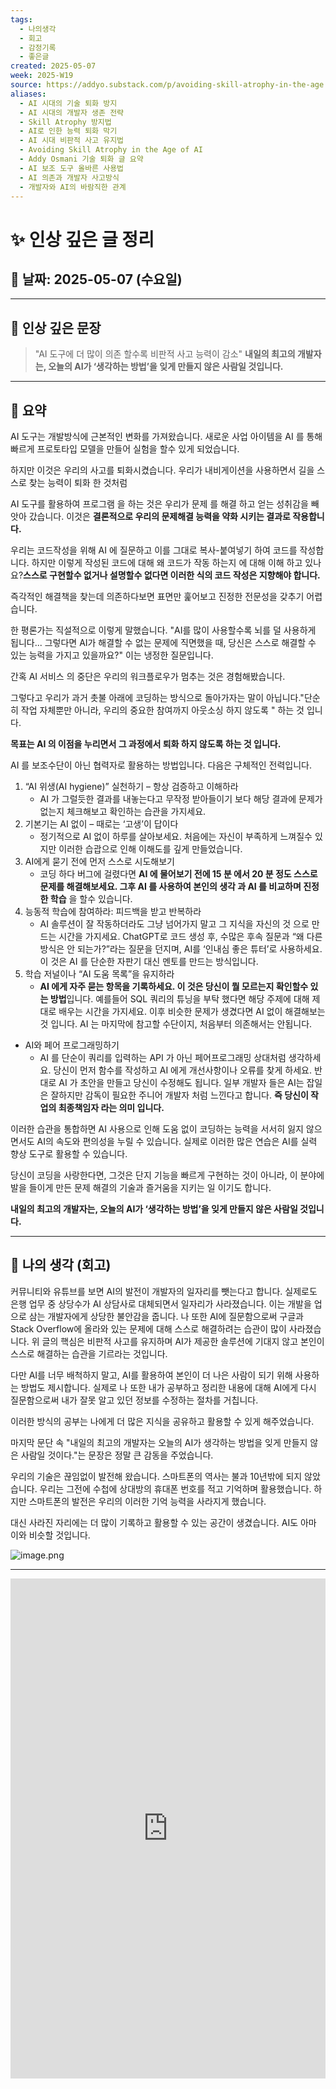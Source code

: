 ```yaml
---
tags:
  - 나의생각
  - 회고
  - 감정기록
  - 좋은글
created: 2025-05-07
week: 2025-W19
source: https://addyo.substack.com/p/avoiding-skill-atrophy-in-the-age
aliases:
  - AI 시대의 기술 퇴화 방지
  - AI 시대의 개발자 생존 전략
  - Skill Atrophy 방지법
  - AI로 인한 능력 퇴화 막기
  - AI 시대 비판적 사고 유지법
  - Avoiding Skill Atrophy in the Age of AI
  - Addy Osmani 기술 퇴화 글 요약
  - AI 보조 도구 올바른 사용법
  - AI 의존과 개발자 사고방식
  - 개발자와 AI의 바람직한 관계
---
```


# ✨ 인상 깊은 글 정리

## 📅 날짜: 2025-05-07 (수요일)

---

## 📝 인상 깊은 문장

> "AI 도구에 더 많이 의존 할수록 비판적 사고 능력이 감소"
> **내일의 최고의 개발자는, 오늘의 AI가 ‘생각하는 방법’을 잊게 만들지 않은 사람일 것입니다.**


---
## 📄 요약

AI 도구는 개발방식에 근본적인 변화를 가져왔습니다. 새로운 사업 아이템을 AI 를 통해 빠르게 프로토타입 모델을 만들어 실험을 할수 있게 되었습니다. 

하지만 이것은 우리의 사고를 퇴화시켰습니다. 우리가 내비게이션을 사용하면서 길을 스스로 찾는 능력이 퇴화 한 것처럼

AI 도구를 활용하여 프로그램 을 하는 것은 우리가 문제 를 해결 하고 얻는 성취감을 빼앗아 갔습니다. 이것은 **결론적으로 우리의 문제해결 능력을 약화 시키는 결과로 작용합니다.**

우리는 코드작성을 위해 AI 에 질문하고 이를 그대로 복사-붙여넣기 하여 코드를 작성합니다. 하지만 이렇게 작성된 코드에 대해 왜 코드가 작동 하는지 에 대해 이해 하고 있나요?**스스로 구현할수 없거나 설명할수 없다면 이러한 식의 코드 작성은 지향해야 합니다.**

즉각적인 해결책을 찾는데 의존하다보면 표면만 훑어보고 진정한 전문성을 갖추기 어렵습니다. 

한 평론가는 직설적으로 이렇게 말했습니다. "AI를 많이 사용할수록 뇌를 덜 사용하게 됩니다... 그렇다면 AI가 해결할 수 없는 문제에 직면했을 때, 당신은 스스로 해결할 수 있는 능력을 가지고 있을까요?" 이는 냉정한 질문입니다. 

간혹 AI 서비스 의 중단은 우리의 워크플로우가 멈추는 것은 경험해봤습니다.

그렇다고 우리가 과거 촛불 아래에 코딩하는 방식으로 돌아가자는 말이 아닙니다."단순히 작업 자체뿐만 아니라, 우리의 중요한 참여까지 아웃소싱 하지 않도록 " 하는 것 입니다. 

**목표는 AI 의 이점을 누리면서 그 과정에서 퇴화 하지 않도록 하는 것 입니다.**

AI 를 보조수단이 아닌 협력자로 활용하는 방법입니다. 다음은 구체적인 전력입니다.

1. “AI 위생(AI hygiene)” 실천하기 – 항상 검증하고 이해하라
	* AI 가 그럴듯한 결과를 내놓는다고 무작정 받아들이기 보다 해당 결과에 문제가 없는지 체크해보고 확인하는 습관을 가지세요.
2. 기본기는 AI 없이 – 때로는 ‘고생’이 답이다
	* 정기적으로 AI 없이 하루를 살아보세요. 처음에는 자신이 부족하게 느껴질수 있지만 이러한 습괍으로 인해 이해도를 깊게 만들었습니다.
3. AI에게 묻기 전에 먼저 스스로 시도해보기
	* 코딩 하다 버그에 걸렸다면  **AI 에 물어보기 전에 15 분 에서 20 분 정도 스스로 문제를 해결해보세요. 그후 AI 를 사용하여 본인의 생각 과 AI 를 비교하며 진정한 학습** 을 할수 있습니다.
4. 능동적 학습에 참여하라: 피드백을 받고 반복하라
	* AI 솔루션이 잘 작동하더라도 그냥 넘어가지 말고 그 지식을 자신의 것 으로 만드는 시간을 가지세요. ChatGPT로 코드 생성 후, 수많은 후속 질문과 “왜 다른 방식은 안 되는가?”라는 질문을 던지며, AI를 ‘인내심 좋은 튜터’로 사용하세요. 이 것은 AI 를 단순한 자판기 대신 멘토를 만드는 방식입니다.
5. 학습 저널이나 “AI 도움 목록”을 유지하라 
	* **AI 에게 자주 묻는 항목을 기록하세요. 이 것은 당신이 뭘 모르는지 확인할수 있는 방법**입니다. 예를들어 SQL 쿼리의 튜닝을 부탁 했다면 해당 주제에 대해 제대로 배우는 시간을 가지세요. 이후 비슷한 문제가 생겼다면 AI 없이 해결해보는 것 입니다. AI 는 마지막에 참고할 수단이지, 처음부터 의존해서는 안됩니다.
* AI와 페어 프로그래밍하기
	* AI 를 단순이 쿼리를 입력하는 API 가 아닌  페어프로그래밍 상대처럼 생각하세요. 당신이 먼저 함수를 작성하고 AI 에게 개선사항이나 오류를 찾게 하세요. 반대로 AI 가 초안을 만들고 당신이 수정해도 됩니다. 일부 개발자 들은 AI는 잡일은 잘하지만 감독이 필요한 주니어 개발자 처럼 느낀다고 합니다. **즉 당신이 작업의 최종책임자 라는 의미 입니다.**

이러한 습관을 통합하면 AI 사용으로 인해 도움 없이 코딩하는 능력을 서서히 잃지 않으면서도 AI의 속도와 편의성을 누릴 수 있습니다. 실제로 이러한 많은 연습은 AI를 실력 향상 도구로 활용할 수 있습니다.

당신이 코딩을 사랑한다면, 그것은 단지 기능을 빠르게 구현하는 것이 아니라, 이 분야에 발을 들이게 만든 문제 해결의 기술과 즐거움을 지키는 일 이기도 합니다.


**내일의 최고의 개발자는, 오늘의 AI가 ‘생각하는 방법’을 잊게 만들지 않은 사람일 것입니다.**

---
## 💭 나의 생각 (회고)


 커뮤니티와 유튜브를 보면 AI의 발전이 개발자의 일자리를 뺏는다고 합니다. 실제로도 은행 업무 중 상당수가 AI 상담사로 대체되면서 일자리가 사라졌습니다. 이는 개발을 업으로 삼는 개발자에게 상당한 불안감을 줍니다. 나 또한 AI에 질문함으로써 구글과 Stack Overflow에 올라와 있는 문제에 대해 스스로 해결하려는 습관이 많이 사라졌습니다. 위 글의 핵심은 비판적 사고를 유지하며 AI가 제공한 솔루션에 기대지 않고 본인이 스스로 해결하는 습관을 기르라는 것입니다.
  
  다만 AI를 너무 배척하지 말고, AI를 활용하여 본인이 더 나은 사람이 되기 위해 사용하는 방법도 제시합니다. 실제로 나 또한 내가 공부하고 정리한 내용에 대해 AI에게 다시 질문함으로써 내가 잘못 알고 있던 정보를 수정하는 절차를 거칩니다.
  
  이러한 방식의 공부는 나에게 더 많은 지식을 공유하고 활용할 수 있게 해주었습니다.
  
  마지막 문단 속 "내일의 최고의 개발자는 오늘의 AI가 생각하는 방법을 잊게 만들지 않은 사람일 것이다."는 문장은 정말 큰 감동을 주었습니다.
  
  우리의 기술은 끊임없이 발전해 왔습니다. 스마트폰의 역사는 불과 10년밖에 되지 않았습니다. 우리는 그전에 수첩에 상대방의 휴대폰 번호를 적고 기억하며 활용했습니다. 하지만 스마트폰의 발전은 우리의 이러한 기억 능력을 사라지게 했습니다.
  
  대신 사라진 자리에는 더 많이 기록하고 활용할 수 있는 공간이 생겼습니다. AI도 아마 이와 비슷할 것입니다.
  
![image.png](https://file-api.ksq9511.synology.me:5353/obsidian-files/image/20250507110526_image.png)



---


<iframe frameborder=0 border=0 width=100% height=800
			src="https://docs.google.com/viewer?url=https://file-api.ksq9511.synology.me:5353/obsidian-files/doc/20250507110516_AI 시대의 기술 위축을 피하는 방법.pdf">
		</iframe>



